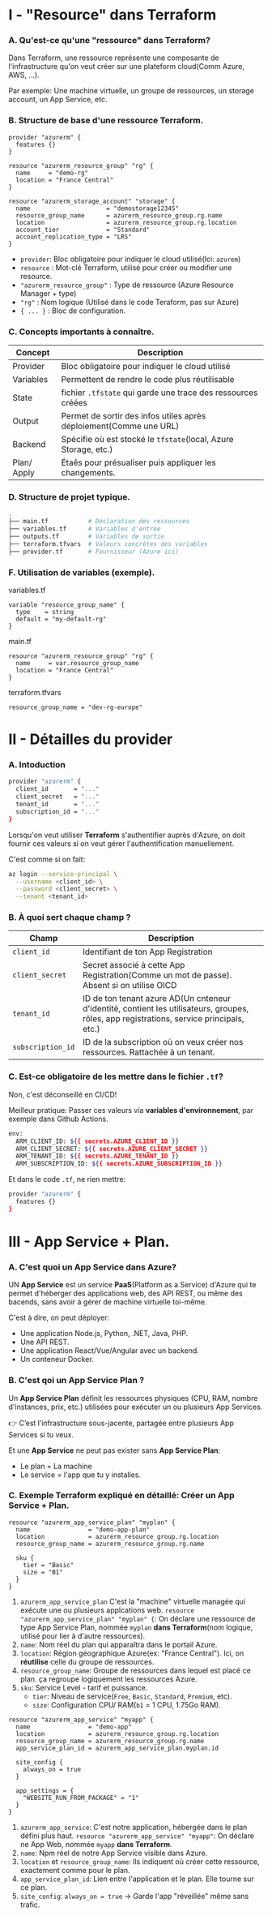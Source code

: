 # I - "Resource" dans Terraform
### A. Qu'est-ce qu'une "ressource" dans Terraform?
Dans Terraform, une ressource représente une composante de l'infrastructure qu'on veut créer sur une plateform cloud(Comm Azure, AWS, ...).

Par exemple: Une machine virtuelle, un groupe de ressources, un storage account, un App Service, etc.

### B. Structure de base d'une ressource Terraform.
````hcl
provider "azurerm" {
  features {}
}

resource "azurerm_resource_group" "rg" {
  name     = "demo-rg"
  location = "France Central"
}

resource "azurerm_storage_account" "storage" {
  name                     = "demostorage12345"
  resource_group_name      = azurerm_resource_group.rg.name
  location                 = azurerm_resource_group.rg.location
  account_tier             = "Standard"
  account_replication_type = "LRS"
}
````
* ``provider``: Bloc obligatoire pour indiquer le cloud utilisé(Ici: ``azurem``)
* ``resource`` : Mot-clé Terraform, utilisé pour créer ou modifier une resource.
* ``"azurerm_resource_group"`` : Type de ressource (Azure Resource Manager + type)
* ``"rg"`` : Nom logique (Utilisé dans le code Teraform, pas sur Azure)
* ``{ ... }`` : Bloc de configuration.

### C. Concepts importants à connaître.
|Concept|Description|
|--|--|
|Provider|Bloc obligatoire pour indiquer le cloud utilisé|
|Variables|Permettent de rendre le code plus réutilisable|
|State|fichier ``.tfstate`` qui garde une trace des ressources créées|
|Output|Permet de sortir des infos utiles après déploiement(Comme une URL)|
|Backend|Spécifie où est stocké le ``tfstate``(local, Azure Storage, etc.)|
|Plan/ Apply|Étaês pour présualiser puis appliquer les changements.|

### D. Structure de projet typique.
````bash
.
├── main.tf           # Déclaration des ressources
├── variables.tf      # Variables d'entrée
├── outputs.tf        # Variables de sortie
├── terraform.tfvars  # Valeurs concrètes des variables
├── provider.tf       # Fournisseur (Azure ici)
````

### F. Utilisation de variables (exemple).
variables.tf
````
variable "resource_group_name" {
  type    = string
  default = "my-default-rg"
}
````

main.tf
````
resource "azurerm_resource_group" "rg" {
  name     = var.resource_group_name
  location = "France Central"
}
````

terraform.tfvars
````
resource_group_name = "dev-rg-europe"
````

# II - Détailles du provider
### A. Intoduction
````bash
provider "azurerm" {
  client_id       = "..."
  client_secret   = "..."
  tenant_id       = "..."
  subscription_id = "..."
}
````
Lorsqu'on veut utiliser __Terraform__ s'authentifier auprès d'Azure, on doit fournir ces valeurs si on veut gérer l'authentification manuellement.

C'est comme si on fait:
````bash
az login --service-principal \
  --username <client_id> \
  --password <client_secret> \
  --tenant <tenant_id>
````

### B. À quoi sert chaque champ ?
|Champ|Description|
|--|--|
|``client_id``|Identifiant de ton App Registration|
|``client_secret``|Secret associé à cette App Registration(Comme un mot de passe). Absent si on utilise OICD|
|``tenant_id``|ID de ton tenant azure AD(Un cnteneur d'identité, contient les utilisateurs, groupes, rôles, app registrations, service principals, etc.)|
|``subscription_id``|ID de la subscription où on veux créer nos ressources. Rattachée à un tenant.|

### C. Est-ce obligatoire de les mettre __dans le fichier__ ``.tf``?
Non, c'est déconseillé en CI/CD!

Meilleur pratique: Passer ces valeurs via __variables d'environnement__, par exemple dans Github Actions.
````bash
env:
  ARM_CLIENT_ID: ${{ secrets.AZURE_CLIENT_ID }}
  ARM_CLIENT_SECRET: ${{ secrets.AZURE_CLIENT_SECRET }}
  ARM_TENANT_ID: ${{ secrets.AZURE_TENANT_ID }}
  ARM_SUBSCRIPTION_ID: ${{ secrets.AZURE_SUBSCRIPTION_ID }}
````
Et dans le code ``.tf``, ne rien mettre:
````bash
provider "azurerm" {
  features {}
}
````


# III - App Service + Plan.
### A. C'est quoi un __App Service__ dans Azure?
UN __App Service__ est un service __PaaS__(Platform as a Service) d'Azure qui te permet d'héberger des applications web, des API REST, ou même des bacends, sans avoir à gérer de machine virtuelle toi-même.

C'est à dire, on peut déployer:
* Une application Node.js, Python, .NET, Java, PHP.
* Une API REST.
* Une application React/Vue/Angular avec un backend.
* Un conteneur Docker.

### B. C'est qoi un __App Service Plan__ ?
Un __App Service Plan__ définit les ressources physiques (CPU, RAM, nombre d'instances, prix, etc.) utilisées pour exécuter un ou plusieurs App Services.

👉 C’est l’infrastructure sous-jacente, partagée entre plusieurs App Services si tu veux.

Et une __App Service__ ne peut pas exister sans __App Service Plan__:
* Le plan = La machine
* Le service = l'app que tu y installes.

### C. Exemple Terraform expliqué en détaillé: Créer un App Service + Plan.
````hcl
resource "azurerm_app_service_plan" "myplan" {
  name                = "demo-app-plan"
  location            = azurerm_resource_group.rg.location
  resource_group_name = azurerm_resource_group.rg.name

  sku {
    tier = "Basic"
    size = "B1"
  }
}
````
1. ``azurerm_app_service_plan``
	C'est la "machine" virtuelle managée qui exécute une ou plusieurs applcations web. 
	``resource "azurerm_app_service_plan" "myplan" {``: On déclare une ressource de type App Service Plan, nommée ``myplan`` __dans Terraform__(nom logique, utilisé pour lier à d'autre ressources).
2. ``name``: Nom réel du plan qui apparaîtra dans le portail Azure.
3. ``location``: Région géographique Azure(ex: "France Central"). Ici, on __réutilise__ celle du groupe de ressources.
4. ``resource_group_name``: Groupe de ressources dans lequel est placé ce plan. ça regroupe logiquement les ressources Azure.
5. ``sku``: Service Level - tarif et puissance.
	* ``tier``: Niveau de service(``Free``, ``Basic``, ``Standard``, ``Premium``, etc).
	* ``size``: Configuration CPU/ RAM(``b1`` = 1 CPU, 1.75Go RAM).

````hcl
resource "azurerm_app_service" "myapp" {
  name                = "demo-app"
  location            = azurerm_resource_group.rg.location
  resource_group_name = azurerm_resource_group.rg.name
  app_service_plan_id = azurerm_app_service_plan.myplan.id

  site_config {
    always_on = true
  }

  app_settings = {
    "WEBSITE_RUN_FROM_PACKAGE" = "1"
  }
}
````
1. ``azurerm_app_service``: C'est notre application, hébergée dans le plan défini plus haut.
	``resource "azurerm_app_service" "myapp"``: On déclare ne App Web, nommée ``myapp`` __dans Terraform__.
2. ``name``: Npm réel de notre App Service visible dans Azure.
3. ``location`` et ``resource_group_name``: Ils indiquent où créer cette ressource, exactement comme pour le plan.
4. ``app_service_plan_id``: Lien entre l'application et le plan. Elle tourne sur ce plan.
5. ``site_config``: ``always_on = true`` -> Garde l'app "réveillée" même sans trafic.


